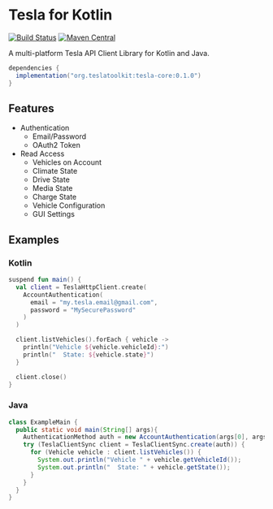 # Tesla for Kotlin

[![Build Status](https://travis-ci.org/TeslaToolkit/tesla.kt.svg?branch=master)](https://travis-ci.org/TeslaToolkit/tesla.kt)
[![Maven Central](https://maven-badges.herokuapp.com/maven-central/org.teslatoolkit/tesla-core/badge.svg)](https://maven-badges.herokuapp.com/maven-central/org.teslatoolkit/tesla-core)

A multi-platform Tesla API Client Library for Kotlin and Java.

```gradle
dependencies {
  implementation("org.teslatoolkit:tesla-core:0.1.0")
}
```

## Features

- Authentication
  - Email/Password
  - OAuth2 Token
- Read Access
  - Vehicles on Account
  - Climate State
  - Drive State
  - Media State
  - Charge State
  - Vehicle Configuration
  - GUI Settings

## Examples

### Kotlin

```kotlin
suspend fun main() {
  val client = TeslaHttpClient.create(
    AccountAuthentication(
      email = "my.tesla.email@gmail.com",
      password = "MySecurePassword"
    )
  )

  client.listVehicles().forEach { vehicle ->
    println("Vehicle ${vehicle.vehicleId}:")
    println("  State: ${vehicle.state}")
  }

  client.close()
}
```

### Java

```java
class ExampleMain {
  public static void main(String[] args){
    AuthenticationMethod auth = new AccountAuthentication(args[0], args[1]);
    try (TeslaClientSync client = TeslaClientSync.create(auth)) {
      for (Vehicle vehicle : client.listVehicles()) {
        System.out.println("Vehicle " + vehicle.getVehicleId());
        System.out.println("  State: " + vehicle.getState());
      }
    }
  }
}
```
